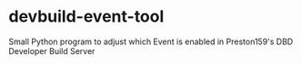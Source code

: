 # devbuild-event-tool
Small Python program to adjust which Event is enabled in Preston159's DBD Developer Build Server

